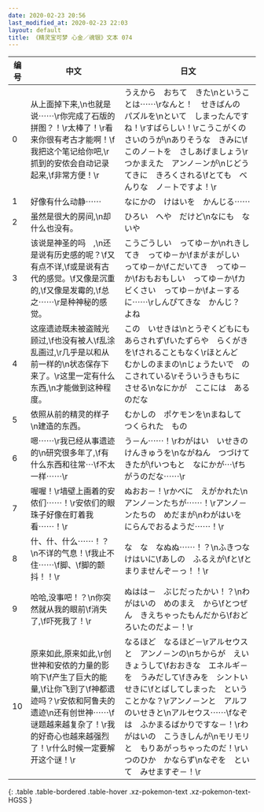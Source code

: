 ```yaml
---
date: 2020-02-23 20:56
last_modified_at: 2020-02-23 22:03
layout: default
title: 《精灵宝可梦 心金／魂银》文本 074
---
```

| 编号 | 中文 | 日文 |
| ---- | ---- | ---- |
| 0 | 从上面掉下来,\n也就是说⋯⋯\r你完成了石版的拼图？！\r太棒了！\r看来你很有考古才能啊！\f我把这个笔记给你吧,\r抓到的安侬会自动记录起来,\f非常方便！\r | うえから　おちて　きた\nということは⋯⋯\rなんと！　せきばんの　パズルを\nといて　しまったんですね！\rすばらしい！\rこうこがくの　さいのうが\nありそうな　きみに\fこのノ－トを　さしあげましょう\rつかまえた　アンノ－ンが\nじどうてきに　きろくされる\fとても　べんりな　ノ－トですよ！\r |
| 1 | 好像有什么动静⋯⋯ | なにかの　けはいを　かんじる⋯⋯ |
| 2 | 虽然是很大的房间,\n却什么也没有。 | ひろい　へや　だけど\nなにも　ないや |
| 3 | 该说是神圣的吗　,\n还是说有历史感的呢？\f又有点不详,\f或是说有古代的感觉。\f又像是沉重的,\f又像是发霉的,\f总之⋯⋯\r是种神秘的感觉。 | こうごうしい　ってゆ－か\nれきしてき　ってゆ－か\fまがまがしい　ってゆ－か\fこだいてき　ってゆ－か\fおもおもしい　ってゆ－か\fカビくさい　ってゆ－か\fよ－するに⋯⋯\rしんぴてきな　かんじ？　よね |
| 4 | 这座遗迹既未被盗贼光顾过,\f也没有被人\f乱涂乱画过,\r几乎是以和从前一样的\n状态保存下来了。\r这里一定有什么东西,\n才能做到这种程度。 | この　いせきは\nとうぞくどもにも　あらされず\fいたずらや　らくがきを\fされることもなく\rほとんど　むかしのままの\nじょうたいで　のこされている\rそういうきもちに　させる\nなにかが　ここには　あるのだな |
| 5 | 依照从前的精灵的样子\n建造的东西。 | むかしの　ポケモンを\nまねして　つくられた　もの |
| 6 | 嗯⋯⋯\r我已经从事遗迹的\n研究很多年了,\f有什么东西和往常⋯\f不太一样⋯⋯\r | う－ん⋯⋯！\rわがはい　いせきの　けんきゅうを\nながねん　つづけてきたが\fいつもと　なにかが⋯\fちがうのだな⋯⋯\r |
| 7 | 喔喔！\r墙壁上画着的安侬们⋯⋯！\r安侬们的眼珠子好像在盯着我看⋯⋯！\r | ぬおお－！\rかべに　えがかれた\nアンノ－ンたちが⋯⋯！\rアンノ－ンたちの　めだまが\nわがはいを　にらんでおるようだ⋯⋯！\r |
| 8 | 什、什、什么⋯⋯！？\n不详的气息！\f我止不住⋯⋯\f脚、\f脚的颤抖！！\r | な　な　なぬぬ⋯⋯！？\nふきつな　けはいに\fあしの　ふるえが\fと\fとまりませんぞ－っ！！\r |
| 9 | 哈哈,没事吧！？\n你突然就从我的眼前\f消失了,\f吓死我了！\r | ぬはは－　ぶじだったかい！？\nわがはいの　めのまえ　から\fとつぜん　きえちゃったもんだから\fおどろいたのだよ－！\r |
| 10 | 原来如此,原来如此,\r创世神和安侬的力量的影响下\f产生了巨大的能量,\f让你飞到了\f神都遗迹吗？\r安侬和阿鲁夫的遗迹\n还有创世神⋯⋯\f谜题越来越复杂了！\r我的好奇心也越来越强烈了！\r什么时候一定要解开这个谜！\r | なるほど　なるほど－\rアルセウスと　アンノ－ンの\nちからが　えいきょうして\fおおきな　エネルギ－を　うみだして\fきみを　シントいせきに\fとばしてしまった　ということかな？\rアンノ－ンと　アルフのいせきと\nアルセウス⋯⋯\fなぞは　ふかまるばかりですな－！\rわがはいの　こうきしんが\nモリモリと　もりあがっちゃったのだ！\rいつのひか　かならず\nなぞを　といて　みせますぞ－！\r |
{: .table .table-bordered .table-hover .xz-pokemon-text .xz-pokemon-text-HGSS }